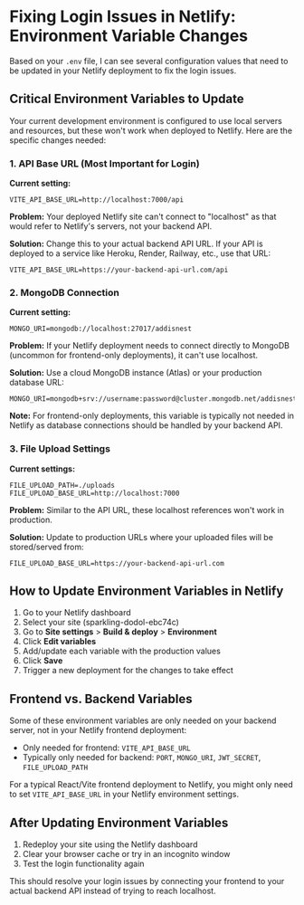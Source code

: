 # Fixing Login Issues in Netlify: Environment Variable Changes

Based on your `.env` file, I can see several configuration values that need to be updated in your Netlify deployment to fix the login issues.

## Critical Environment Variables to Update

Your current development environment is configured to use local servers and resources, but these won't work when deployed to Netlify. Here are the specific changes needed:

### 1. API Base URL (Most Important for Login)

**Current setting:**
```
VITE_API_BASE_URL=http://localhost:7000/api
```

**Problem:** 
Your deployed Netlify site can't connect to "localhost" as that would refer to Netlify's servers, not your backend API.

**Solution:**
Change this to your actual backend API URL. If your API is deployed to a service like Heroku, Render, Railway, etc., use that URL:

```
VITE_API_BASE_URL=https://your-backend-api-url.com/api
```

### 2. MongoDB Connection

**Current setting:**
```
MONGO_URI=mongodb://localhost:27017/addisnest
```

**Problem:**
If your Netlify deployment needs to connect directly to MongoDB (uncommon for frontend-only deployments), it can't use localhost.

**Solution:**
Use a cloud MongoDB instance (Atlas) or your production database URL:

```
MONGO_URI=mongodb+srv://username:password@cluster.mongodb.net/addisnest
```

**Note:** For frontend-only deployments, this variable is typically not needed in Netlify as database connections should be handled by your backend API.

### 3. File Upload Settings

**Current settings:**
```
FILE_UPLOAD_PATH=./uploads
FILE_UPLOAD_BASE_URL=http://localhost:7000
```

**Problem:**
Similar to the API URL, these localhost references won't work in production.

**Solution:**
Update to production URLs where your uploaded files will be stored/served from:

```
FILE_UPLOAD_BASE_URL=https://your-backend-api-url.com
```

## How to Update Environment Variables in Netlify

1. Go to your Netlify dashboard
2. Select your site (sparkling-dodol-ebc74c)
3. Go to **Site settings** > **Build & deploy** > **Environment**
4. Click **Edit variables**
5. Add/update each variable with the production values
6. Click **Save**
7. Trigger a new deployment for the changes to take effect

## Frontend vs. Backend Variables

Some of these environment variables are only needed on your backend server, not in your Netlify frontend deployment:

- Only needed for frontend: `VITE_API_BASE_URL`
- Typically only needed for backend: `PORT`, `MONGO_URI`, `JWT_SECRET`, `FILE_UPLOAD_PATH`

For a typical React/Vite frontend deployment to Netlify, you might only need to set `VITE_API_BASE_URL` in your Netlify environment settings.

## After Updating Environment Variables

1. Redeploy your site using the Netlify dashboard
2. Clear your browser cache or try in an incognito window
3. Test the login functionality again

This should resolve your login issues by connecting your frontend to your actual backend API instead of trying to reach localhost.
